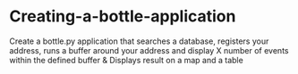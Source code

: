 # Creating-a-bottle-application
Create a bottle.py application that searches a database, registers your address, runs a buffer around your address and display X number of events within the defined buffer &amp; Displays result on a map and a table
